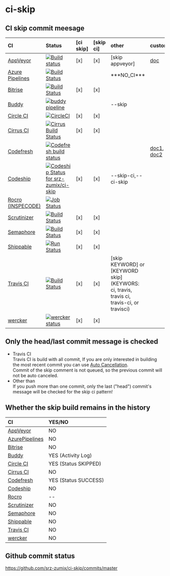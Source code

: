 # ci-skip

CI skip commit meesage
--------------------------------------------------

|CI|Status|[ci skip]|[skip ci]|other|custom||
|:--|:--|:--|:--|:--|:--|:--|
|[AppVeyor](https://www.appveyor.com/docs/how-to/filtering-commits/#skip-commits)|[![Build status](https://ci.appveyor.com/api/projects/status/yagkbieyahgxx7cd?svg=true)](https://ci.appveyor.com/project/srz-zumix/ci-skip)|[x]|[x]|[skip appveyor]| [doc](https://www.appveyor.com/docs/how-to/filtering-commits/#skip-commits) ||
|[Azure Pipelines](https://docs.microsoft.com/en-us/azure/devops/pipelines/?view=vsts)|[![Build Status](https://dev.azure.com/srz-zumix/ci-skip/_apis/build/status/ci-skip-CI)](https://dev.azure.com/srz-zumix/ci-skip/_build/latest?definitionId=6)|||\*\*\*NO_CI***||[issue](https://github.com/Microsoft/azure-pipelines-agent/issues/858)|
|[Bitrise](http://devcenter.bitrise.io/tips-and-tricks/skip-a-build/)|[![Build Status](https://app.bitrise.io/app/888b3fc92ca7352c/status.svg?token=1zo_JkiGKmgbqRGxtLdieQ&branch=master)](https://app.bitrise.io/app/888b3fc92ca7352c)|[x]|[x]||||
|[Buddy](https://buddy.works/knowledge/deployments/how-use-commit-commands)|[![buddy pipeline](https://app.buddy.works/zumixcpp/ci-skip/pipelines/pipeline/127277/badge.svg?token=5e58135ab4831252209e7b1fe75bfe9de669b0dc7e95ed4316eebad2187d59a0 "buddy pipeline")](https://app.buddy.works/zumixcpp/ci-skip/pipelines/pipeline/127277)|||--skip|||
|[Circle CI](https://circleci.com/docs/1.0/skip-a-build/)|[![CircleCI](https://circleci.com/gh/srz-zumix/ci-skip.svg?style=svg)](https://circleci.com/gh/srz-zumix/ci-skip)|[x]|[x]| | ||
|[Cirrus CI](https://cirrus-ci.org/guide/writing-tasks/#conditional-task-execution)|[![Cirrus Build Status](https://api.cirrus-ci.com/github/srz-zumix/ci-skip.svg?branch=master)](https://cirrus-ci.com/github/srz-zumix/ci-skip/master)|[x]|[x]| | ||
|[Codefresh](https://docs.codefresh.io/v1.0/docs/conditional-execution-of-steps)|[![Codefresh build status]( https://g.codefresh.io/api/badges/build?repoOwner=srz-zumix&repoName=ci-skip&branch=master&pipelineName=ci-skip&accountName=srz-zumix&type=cf-1)]( https://g.codefresh.io/repositories/srz-zumix/ci-skip/builds?filter=trigger:build;branch:master;service:5a8d6d36d78094000162db49~ci-skip)||||[doc1](https://docs.codefresh.io/docs/build-1), [doc2](https://docs.codefresh.io/docs/handling-commit-messages-with-quotes)||
[Codeship](https://documentation.codeship.com/general/projects/skipping-builds/)|[ ![Codeship Status for srz-zumix/ci-skip](https://app.codeship.com/projects/00a08490-f92d-0135-3ab5-029b8e2f450f/status?branch=master)](https://app.codeship.com/projects/278452)|[x]|[x]|--skip-ci,--ci-skip|||
|[Rocro (INSPECODE)](https://rocro.com/)|[![Job Status](https://inspecode.rocro.com/badges/github.com/srz-zumix/ci-skip/status?token=8V-M4dzbmfp7kXb7GgbTPuRnUZEXNJDqJby9hQ0IX9E)](https://inspecode.rocro.com/jobs/github.com/srz-zumix/ci-skip/latest?completed=true)|||||
|[Scrutinizer](https://scrutinizer-ci.com/docs/guides/skipping_a_build_via_commit_message)|[![Build Status](https://scrutinizer-ci.com/g/srz-zumix/ci-skip/badges/build.png?b=master)](https://scrutinizer-ci.com/g/srz-zumix/ci-skip/build-status/master)|[x]|[x]||||
|[Semaphore](https://semaphoreci.com/docs/how-to-skip-building-for-some-commits-with-ci-skip.html)|[![Build Status](https://semaphoreci.com/api/v1/srz_zumix/ci-skip/branches/master/badge.svg)](https://semaphoreci.com/srz_zumix/ci-skip)|[x]|[x]||||
|[Shippable](http://docs.shippable.com/ci/skip-builds/)|[![Run Status](https://api.shippable.com/projects/5a8d7f96d0386507000fbc70/badge?branch=master)](https://app.shippable.com/github/srz-zumix/ci-skip)|[x]|[x]||||
|[Travis CI](https://docs.travis-ci.com/user/customizing-the-build/#skipping-a-build)|[![Build Status](https://travis-ci.com/srz-zumix/ci-skip.svg?branch=master)](https://travis-ci.com/srz-zumix/ci-skip)|[x]|[x]|[skip KEYWORD] or [KEYWORD skip] (KEYWORS: ci, travis, travis ci, travis-ci, or travisci)| ||
|[wercker](http://devcenter.wercker.com/docs/faq/how-can-i-skip-a-build#hs_cos_wrapper_name)|[![wercker status](https://app.wercker.com/status/95dc13c5815e10848c9c7bafbba37e62/s/master "wercker status")](https://app.wercker.com/project/byKey/95dc13c5815e10848c9c7bafbba37e62)|[x]|[x]| | ||

Only the head/last commit message is checked
--------------------------------------------------

* Travis CI  
Travis CI is build with all commit, If you are only interested in building the most recent commit you can use [Auto Cancellation](https://docs.travis-ci.com/user/customizing-the-build/#Building-only-the-latest-commit).  
Commit of the skip comment is not queued, so the previous commit will not be auto canceled.
* Other than  
If you push more than one commit, only the last ("head") commit's message will be checked for the skip ci pattern!

Whether the skip build remains in the history
--------------------------------------------------

|CI|YES/NO|
|:--|:--|
|[AppVeyor](https://www.appveyor.com)|NO|
|[AzurePipelines](https://docs.microsoft.com/en-us/azure/devops/pipelines/)|NO|
|[Bitrise](https://www.bitrise.io)|NO|
|[Buddy](https://buddy.works)|YES (Activity Log)|
|[Circle CI](https://circleci.com)|YES (Status SKIPPED)|
|[Cirrus CI](https://cirrus-ci.org/)|NO|
|[Codefresh](https://codefresh.io/)|YES (Status SUCCESS)|
|[Codeship](https://codeship.com/)|NO|
|[Rocro](https://rocro.com/)|--|
|[Scrutinizer](https://scrutinizer-ci.com)|NO|
|[Semaphore](https://semaphoreci.com)|NO|
|[Shippable](http://shippable.com)|NO|
|[Travis CI](https://travis-ci.com/)|NO|
|[wercker](http://www.wercker.com/)|NO|

Github commit status
--------------------------------------------------

https://github.com/srz-zumix/ci-skip/commits/master

